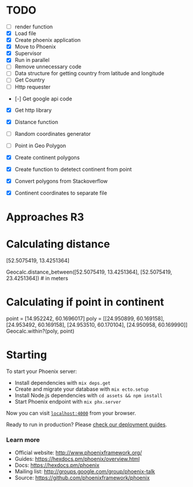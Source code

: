 # TODO

- [ ] render function
- [x] Load file
- [x] Create phoenix application
- [x] Move to Phoenix
- [x] Supervisor
- [x] Run in parallel
- [ ] Remove unnecessary code
- [ ] Data structure for getting country from latitude and longitude
- [ ] Get Country
- [ ] Http requester
- [-] Get google api code
- [x] Get http library
- [x] Distance function
- [ ] Random coordinates generator
- [ ] Point in Geo Polygon 
- [x] Create continent polygons
- [x] Create function to detetect continent from point
- [x] Convert polygons from Stackoverflow
- [x] Continent coordinates to separate file


# Approaches R3 


# Calculating distance

[52.5075419, 13.4251364]

Geocalc.distance_between([52.5075419, 13.4251364], [52.5075419, 23.4251364]) # in meters

# Calculating if point in continent

point = [14.952242, 60.1696017]
poly = [[24.950899, 60.169158], [24.953492, 60.169158], [24.953510, 60.170104], [24.950958, 60.169990]]
Geocalc.within?(poly, point)

# Starting

To start your Phoenix server:

  * Install dependencies with `mix deps.get`
  * Create and migrate your database with `mix ecto.setup`
  * Install Node.js dependencies with `cd assets && npm install`
  * Start Phoenix endpoint with `mix phx.server`

Now you can visit [`localhost:4000`](http://localhost:4000) from your browser.

Ready to run in production? Please [check our deployment guides](https://hexdocs.pm/phoenix/deployment.html).

### Learn more

  * Official website: http://www.phoenixframework.org/
  * Guides: https://hexdocs.pm/phoenix/overview.html
  * Docs: https://hexdocs.pm/phoenix
  * Mailing list: http://groups.google.com/group/phoenix-talk
  * Source: https://github.com/phoenixframework/phoenix

